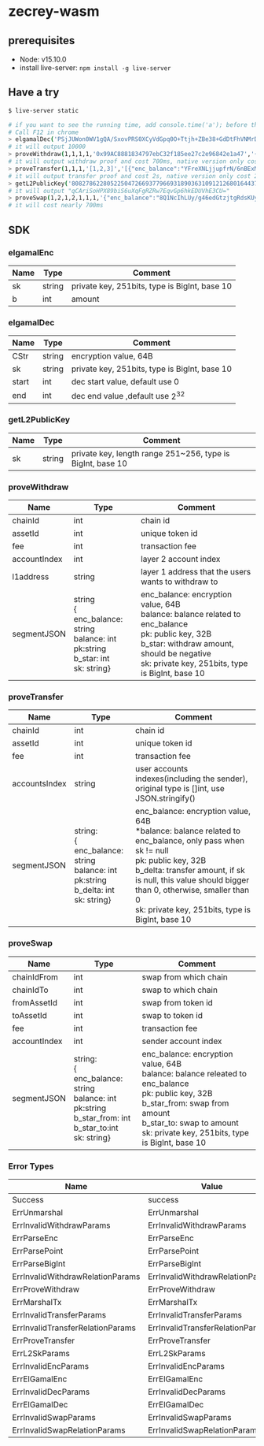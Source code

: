 # zecrey-wasm
## prerequisites

- Node: v15.10.0
- install live-server: `npm install -g live-server`

## Have a try

```sh
$ live-server static

# if you want to see the running time, add console.time('a'); before the command and console.timeEnd('a'); after the command
# Call F12 in chrome
> elgamalDec('PSjJUWon0WV1gQA/SxovPRS0XCyVdGpq0O+Ttjh+ZBe38+GdDtFhVNMrDZQKtfaZ5e1oPkgO2LRoxTMGp1pPoQ==','959120971630916186538306178761323785168020249928470126158942387495545940088',0,20000)
# it will output 10000
> proveWithdraw(1,1,1,1,'0x99AC8881834797ebC32f185ee27c2e96842e1a47','{"enc_balance":"ehn2xKgpIHu5SMwlMxcuuvZSc0hcdTLz5JjFn/QMEq8opyxNzUPvAz64jPYn3WIhivJVuVs5l3oalK4yRYRvDA==", "pk":"Jt9amF32qNqu1AqkImUIiu+jqPVtlgzJSAMONS8LbRU=", "b_star":2,"balance":8,"sk":"291506282145866059790720920090307253831111469240911238719036914525276664321"}')
# it will output withdraw proof and cost 700ms, native version only cost 10ms
> proveTransfer(1,1,1,'[1,2,3]','[{"enc_balance":"YFreXNLjjupfrN/6nBExMjpj9Mj4tYIWP14QN5O86R6skYFlwtMgVpnfJwwgHgOxrxHiz2qLV3pXN8JVr7WEiQ==", "balance":8,"pk":"IeC1BydfXzJ7Ve+AbeahpOSyUX8oi3+VyR6zJT8fHw0=", "b_delta":-5,"sk":"499949885387816668586237702202862308748107211143318739581312585461274422492"},{"enc_balance":"oszpzl4/u0907OG3rnisQnnpJ3jBo/TTy7rS5Dc3lI7tK35ImqWlFErYeAmqZc3S2pnDei0uzMCyuXNeulcYlQ==", "pk":"SCmI6f5AwYXR6MkNH9xlzS9LRjmbYx2iMtqnS56jAC8=", "b_delta":1},{"enc_balance":"hjzILvNsNV5zBkEb+szn1N6O4SHlxKxl5VpA8nf0RyrRirf/lcTJrWFVYe5+7FjZnUakPtN0lLnQN0zJyi9oGA==", "pk":"6zOn8d30IZoV4Yc9m4j/BMq1qvQOuhIxICjVrq4t5gY=", "b_delta":3}]')
# it will output transfer proof and cost 2s, native version only cost 20ms
> getL2PublicKey('80827862280522504726693779669318903631091212680164437996679970328808864133111112')
# it will output "qCAriSoHPX89biS6uXqFgRZRw7EqvGp6hkEDUVhE3CU="
> proveSwap(1,2,1,2,1,1,1,'{"enc_balance":"8Q1NcIhLUy/g46edGtzjtgRdsKUyMsWFxA7j41le/Zf0ai14YrdtPkO87TbI/YYuZv5xoWyBvblpNSbL3XCgkw==","balance":8,"pk":"F6YftwB+pLeIhgl5Vm77JIUe2b+Cg+kZUiu0qBl7ooU=","b_star_from":1,"b_star_to":8,"sk":"1017724826210560602038762767050968580741611470742637863248271997587646338143","receiver_enc_balance":"P3XYxDwnPMUPjmoiddxFOuX8ZJQrdyb2toHwaLK1EZFY9s5mW1B3dtzZR/fY4iw2ZYy/YkjOgMF7rq2ZSQ4+lQ==","receiver_pk":"E7uhoHsRk0RH3T9+I0BEP4N3mmccQoTB5gjoI13goAI="}')
# it will cost nearly 700ms
```



## SDK

### elgamalEnc

| Name | Type   | Comment                                       |
| ---- | ------ | --------------------------------------------- |
| sk   | string | private key, 251bits, type is BigInt, base 10 |
| b    | int    | amount                                        |

### elgamalDec

| Name  | Type   | Comment                                       |
| ----- | ------ | --------------------------------------------- |
| CStr  | string | encryption value, 64B                         |
| sk    | string | private key, 251bits, type is BigInt, base 10 |
| start | int    | dec start value, default use 0                |
| end   | int    | dec end value ,default use $2^{32}$           |

### getL2PublicKey

| Name | Type   | Comment                                                    |
| ---- | ------ | ---------------------------------------------------------- |
| sk   | string | private key, length range 251~256, type is BigInt, base 10 |

### proveWithdraw

| Name         | Type                                                         | Comment                                                      |
| ------------ | ------------------------------------------------------------ | ------------------------------------------------------------ |
| chainId      | int                                                          | chain id                                                     |
| assetId      | int                                                          | unique token id                                              |
| fee          | int                                                          | transaction fee                                              |
| accountIndex | int                                                          | layer 2 account index                                        |
| l1address    | string                                                       | layer 1 address that the users wants to withdraw to          |
| segmentJSON  | string<br />{<br />enc_balance: string<br />balance: int<br />pk:string<br />b_star: int<br />sk: string} | enc_balance: encryption value, 64B<br />balance: balance related to enc_balance<br />pk: public key, 32B <br />b_star: withdraw amount, should be negative<br />sk: private key, 251bits, type is BigInt, base 10 |

### proveTransfer

| Name          | Type                                                         | Comment                                                      |
| ------------- | ------------------------------------------------------------ | ------------------------------------------------------------ |
| chainId       | int                                                          | chain id                                                     |
| assetId       | int                                                          | unique token id                                              |
| fee           | int                                                          | transaction fee                                              |
| accountsIndex | string                                                       | user accounts indexes(including the sender), original type is []int, use JSON.stringify() |
| segmentJSON   | string:<br />{<br />enc_balance: string<br />balance: int<br />pk:string<br />b_delta: int<br />sk: string} | enc_balance: encryption value, 64B<br />*balance: balance related to enc_balance, only pass when sk != null<br />pk: public key, 32B <br />b_delta: transfer amount, if sk is null, this value should bigger than 0, otherwise, smaller than 0<br />sk: private key, 251bits, type is BigInt, base 10 |

### proveSwap

| Name         | Type                                                         | Comment                                                      |
| ------------ | ------------------------------------------------------------ | ------------------------------------------------------------ |
| chainIdFrom  | int                                                          | swap from which chain                                        |
| chainIdTo    | int                                                          | swap to which chain                                          |
| fromAssetId  | int                                                          | swap from token id                                           |
| toAssetId    | int                                                          | swap to token id                                             |
| fee          | int                                                          | transaction fee                                              |
| accountIndex | int                                                          | sender account index                                         |
| segmentJSON  | string:<br />{<br />enc_balance: string<br />balance: int<br />pk:string<br />b_star_from: int<br />b_star_to:int<br />sk: string} | enc_balance: encryption value, 64B<br />balance: balance releated to enc_balance<br />pk: public key, 32B <br />b_star_from: swap from amount<br />b_star_to: swap to amount<br />sk: private key, 251bits, type is BigInt, base 10 |

### Error Types

| Name                             | Value                            |
| -------------------------------- | -------------------------------- |
| Success                          | success                          |
| ErrUnmarshal                     | ErrUnmarshal                     |
| ErrInvalidWithdrawParams         | ErrInvalidWithdrawParams         |
| ErrParseEnc                      | ErrParseEnc                      |
| ErrParsePoint                    | ErrParsePoint                    |
| ErrParseBigInt                   | ErrParseBigInt                   |
| ErrInvalidWithdrawRelationParams | ErrInvalidWithdrawRelationParams |
| ErrProveWithdraw                 | ErrProveWithdraw                 |
| ErrMarshalTx                     | ErrMarshalTx                     |
| ErrInvalidTransferParams         | ErrInvalidTransferParams         |
| ErrInvalidTransferRelationParams | ErrInvalidTransferRelationParams |
| ErrProveTransfer                 | ErrProveTransfer                 |
| ErrL2SkParams                    | ErrL2SkParams                    |
| ErrInvalidEncParams              | ErrInvalidEncParams              |
| ErrElGamalEnc                    | ErrElGamalEnc                    |
| ErrInvalidDecParams              | ErrInvalidDecParams              |
| ErrElGamalDec                    | ErrElGamalDec                    |
| ErrInvalidSwapParams             | ErrInvalidSwapParams             |
| ErrInvalidSwapRelationParams     | ErrInvalidSwapRelationParams     |